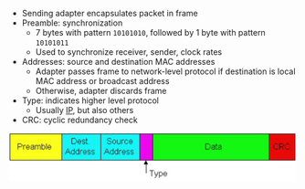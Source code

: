 - Sending adapter encapsulates packet in frame
- Preamble: synchronization
	- 7 bytes with pattern `10101010`, followed by 1 byte with pattern `10101011`
	- Used to synchronize receiver, sender, clock rates
- Addresses: source and destination MAC addresses
	- Adapter passes frame to network-level protocol if destination is local MAC address or broadcast address
	- Otherwise, adapter discards frame
- Type: indicates higher level protocol
	- Usually [IP](../../Network%20layer/IP/IP.md), but also others
- CRC: cyclic redundancy check

![Ethernet frame structure](ethernet-frame-structure.png)
